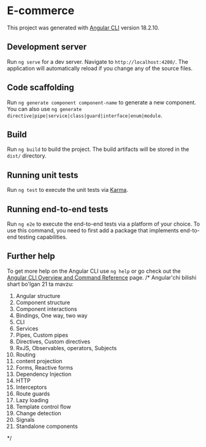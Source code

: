 # E-commerce

This project was generated with [Angular CLI](https://github.com/angular/angular-cli) version 18.2.10.

## Development server

Run `ng serve` for a dev server. Navigate to `http://localhost:4200/`. The application will automatically reload if you change any of the source files.

## Code scaffolding

Run `ng generate component component-name` to generate a new component. You can also use `ng generate directive|pipe|service|class|guard|interface|enum|module`.

## Build

Run `ng build` to build the project. The build artifacts will be stored in the `dist/` directory.

## Running unit tests

Run `ng test` to execute the unit tests via [Karma](https://karma-runner.github.io).

## Running end-to-end tests

Run `ng e2e` to execute the end-to-end tests via a platform of your choice. To use this command, you need to first add a package that implements end-to-end testing capabilities.

## Further help

To get more help on the Angular CLI use `ng help` or go check out the [Angular CLI Overview and Command Reference](https://angular.dev/tools/cli) page.
/\*
Angular'chi bilishi shart bo'lgan 21 ta mavzu:

1. Angular structure
2. Component structure
3. Component interactions
4. Bindings, One way, two way
5. CLI
6. Services
7. Pipes, Custom pipes
8. Directives, Custom directives
9. RxJS, Observables, operators, Subjects
10. Routing
11. content projection
12. Forms, Reactive forms
13. Dependency Injection
14. HTTP
15. Interceptors
16. Route guards
17. Lazy loading
18. Template control flow
19. Change detection
20. Signals
21. Standalone components

\*/
